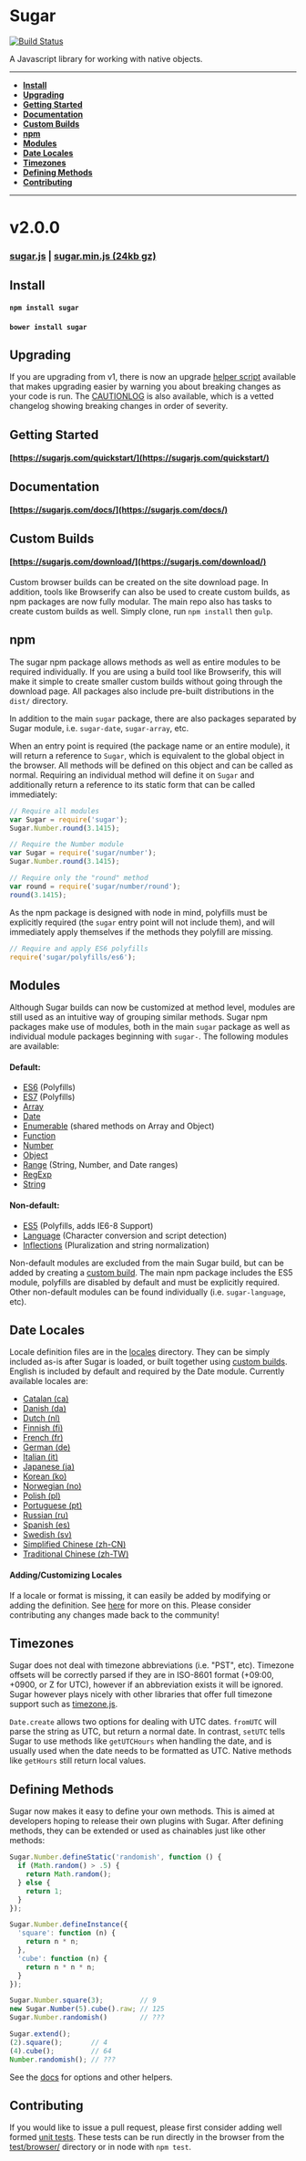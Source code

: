 # Sugar

[![Build Status](https://secure.travis-ci.org/andrewplummer/Sugar.png)](http://travis-ci.org/andrewplummer/Sugar)

A Javascript library for working with native objects.

---------------------------------------

- [**Install**](#install)
- [**Upgrading**](#upgrading)
- [**Getting Started**](#getting-started)
- [**Documentation**](#documentation)
- [**Custom Builds**](#custom-builds)
- [**npm**](#npm)
- [**Modules**](#modules)
- [**Date Locales**](#date-locales)
- [**Timezones**](#timezones)
- [**Defining Methods**](#defining-methods)
- [**Contributing**](#contributing)

---------------------------------------


# v2.0.0

### [sugar.js](https://raw.githubusercontent.com/andrewplummer/Sugar/2.0.0/sugar.js) | [sugar.min.js (24kb gz)](https://raw.githubusercontent.com/andrewplummer/Sugar/2.0.0/sugar.min.js)


## Install

#### `npm install sugar`
#### `bower install sugar`


## Upgrading

If you are upgrading from v1, there is now an upgrade [helper script](https://sugarjs.com/upgrading)
available that makes upgrading easier by warning you about breaking changes as
your code is run. The [CAUTIONLOG](CAUTION.md) is also available, which is a
vetted changelog showing breaking changes in order of severity.


## Getting Started

#### [https://sugarjs.com/quickstart/](https://sugarjs.com/quickstart/)


## Documentation

#### [https://sugarjs.com/docs/](https://sugarjs.com/docs/)


## Custom Builds

#### [https://sugarjs.com/download/](https://sugarjs.com/download/)

Custom browser builds can be created on the site download page. In addition,
tools like Browserify can also be used to create custom builds, as npm packages
are now fully modular. The main repo also has tasks to create custom builds as
well. Simply clone, run `npm install` then `gulp`.


## npm

The sugar npm package allows methods as well as entire modules to be required
individually. If you are using a build tool like Browserify, this will make it
simple to create smaller custom builds without going through the download page.
All packages also include pre-built distributions in the `dist/` directory.

In addition to the main `sugar` package, there are also packages separated by
Sugar module, i.e. `sugar-date`, `sugar-array`, etc.

When an entry point is required (the package name or an entire module), it will
return a reference to `Sugar`, which is equivalent to the global object in the
browser. All methods will be defined on this object and can be called as normal.
Requiring an individual method will define it on `Sugar` and additionally return
a reference to its static form that can be called immediately:


```javascript
// Require all modules
var Sugar = require('sugar');
Sugar.Number.round(3.1415);

// Require the Number module
var Sugar = require('sugar/number');
Sugar.Number.round(3.1415);

// Require only the "round" method
var round = require('sugar/number/round');
round(3.1415);
```

As the npm package is designed with node in mind, polyfills must be explicitly
required (the `sugar` entry point will not include them), and will immediately
apply themselves if the methods they polyfill are missing.

```javascript
// Require and apply ES6 polyfills
require('sugar/polyfills/es6');
```

## Modules

Although Sugar builds can now be customized at method level, modules are still
used as an intuitive way of grouping similar methods. Sugar npm packages make
use of modules, both in the main `sugar` package as well as individual module
packages beginning with `sugar-`. The following modules are available:

#### Default:

- [ES6](lib/es6.js) (Polyfills)
- [ES7](lib/es7.js) (Polyfills)
- [Array](lib/array.js)
- [Date](lib/date.js)
- [Enumerable](lib/enumerable.js) (shared methods on Array and Object)
- [Function](lib/function.js)
- [Number](lib/number.js)
- [Object](lib/object.js)
- [Range](lib/range.js) (String, Number, and Date ranges)
- [RegExp](lib/regexp.js)
- [String](lib/string.js)

#### Non-default:

- [ES5](lib/es5.js) (Polyfills, adds IE6-8 Support)
- [Language](lib/language.js) (Character conversion and script detection)
- [Inflections](lib/inflections.js) (Pluralization and string normalization)

Non-default modules are excluded from the main Sugar build, but can be added by
creating a [custom build](#custom-builds). The main npm package includes the ES5
module, polyfills are disabled by default and must be explicitly required.
Other non-default modules can be found individually (i.e. `sugar-language`, etc).

## Date Locales

Locale definition files are in the [locales](locales/) directory. They can be
simply included as-is after Sugar is loaded, or built together using
[custom builds](#custom-builds). English is included by default and required by
the Date module. Currently available locales are:

- [Catalan (ca)](locales/ca.js)
- [Danish (da)](locales/da.js)
- [Dutch (nl)](locales/nl.js)
- [Finnish (fi)](locales/fi.js)
- [French (fr)](locales/fr.js)
- [German (de)](locales/de.js)
- [Italian (it)](locales/it.js)
- [Japanese (ja)](locales/ja.js)
- [Korean (ko)](locales/ko.js)
- [Norwegian (no)](locales/no.js)
- [Polish (pl)](locales/pl.js)
- [Portuguese (pt)](locales/pt.js)
- [Russian (ru)](locales/ru.js)
- [Spanish (es)](locales/es.js)
- [Swedish (sv)](locales/sv.js)
- [Simplified Chinese (zh-CN)](locales/zh-CN.js)
- [Traditional Chinese (zh-TW)](locales/zh-TW.js)

#### Adding/Customizing Locales

If a locale or format is missing, it can easily be added by modifying or adding
the definition. See [here](https://sugarjs.com/docs/#/DateLocales) for more on
this. Please consider contributing any changes made back to the community!


## Timezones

Sugar does not deal with timezone abbreviations (i.e. "PST", etc). Timezone
offsets will be correctly parsed if they are in ISO-8601 format (+09:00, +0900,
or Z for UTC), however if an abbreviation exists it will be ignored. Sugar
however plays nicely with other libraries that offer full timezone support such
as [timezone.js](https://github.com/mde/timezone-js).

`Date.create` allows two options for dealing with UTC dates. `fromUTC` will
parse the string as UTC, but return a normal date. In contrast, `setUTC` tells
Sugar to use methods like `getUTCHours` when handling the date, and is usually
used when the date needs to be formatted as UTC. Native methods like `getHours`
still return local values.

## Defining Methods

Sugar now makes it easy to define your own methods. This is aimed at developers
hoping to release their own plugins with Sugar. After defining methods, they can
be extended or used as chainables just like other methods:

```javascript
Sugar.Number.defineStatic('randomish', function () {
  if (Math.random() > .5) {
    return Math.random();
  } else {
    return 1;
  }
});

Sugar.Number.defineInstance({
  'square': function (n) {
    return n * n;
  },
  'cube': function (n) {
    return n * n * n;
  }
});

Sugar.Number.square(3);         // 9
new Sugar.Number(5).cube().raw; // 125
Sugar.Number.randomish()        // ???

Sugar.extend();
(2).square();       // 4
(4).cube();         // 64
Number.randomish(); // ???

```

See the [docs](https://sugarjs.com/docs/#/Sugar) for options and other helpers.

## Contributing

If you would like to issue a pull request, please first consider adding well
formed [unit tests](test/tests/). These tests can be run directly in the browser
from the [test/browser/](test/browser/) directory or in node with `npm test`.
